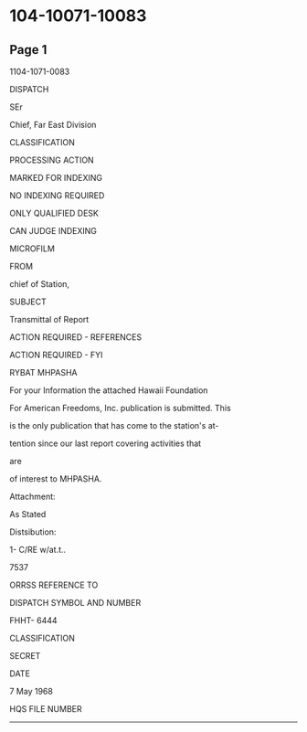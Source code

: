 # 104-10071-10083

## Page 1

1104-1071-0083

DISPATCH

SEr

Chief, Far East Division

CLASSIFICATION

PROCESSING ACTION

MARKED FOR INDEXING

NO INDEXING REQUIRED

ONLY QUALIFIED DESK

CAN JUDGE INDEXING

MICROFILM

FROM

chief of Station,

SUBJECT

Transmittal of Report

ACTION REQUIRED - REFERENCES

ACTION REQUIRED - FYI

RYBAT MHPASHA

For your Information the attached Hawaii Foundation

For American Freedoms, Inc. publication is submitted. This

is the only publication that has come to the station's at-

tention since our last report covering activities that

are

of interest to MHPASHA.

Attachment:

As Stated

Distsibution:

1- C/RE w/at.t..

7537

ORRSS REFERENCE TO

DISPATCH SYMBOL AND NUMBER

FHHT- 6444

CLASSIFICATION

SECRET

DATE

7 May 1968

HQS FILE NUMBER

---

